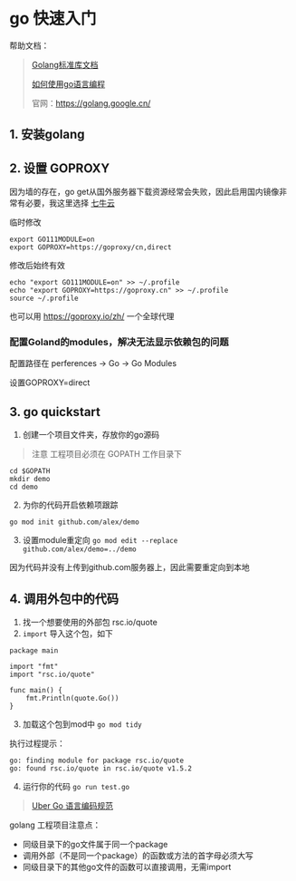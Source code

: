# go 快速入门

帮助文档：
> [Golang标准库文档](https://studygolang.com/pkgdoc)
> 
> [如何使用go语言编程](https://go-zh.org/doc/code.html)
> 
> 官网：https://golang.google.cn/ 

## 1. 安装golang

## 2. 设置 GOPROXY 

因为墙的存在，go get从国外服务器下载资源经常会失败，因此启用国内镜像非常有必要，我这里选择 [七牛云](https://goproxy.cn/)

临时修改
```
export GO111MODULE=on
export GOPROXY=https://goproxy/cn,direct
```

修改后始终有效
```
echo "export GO111MODULE=on" >> ~/.profile
echo "export GOPROXY=https://goproxy.cn" >> ~/.profile
source ~/.profile
```

也可以用 https://goproxy.io/zh/ 一个全球代理

### 配置Goland的modules，解决无法显示依赖包的问题
配置路径在 perferences -> Go -> Go Modules

设置GOPROXY=direct

## 3. go quickstart

1. 创建一个项目文件夹，存放你的go源码

> 注意 工程项目必须在 GOPATH 工作目录下
```
cd $GOPATH
mkdir demo
cd demo
```

2. 为你的代码开启依赖项跟踪
```
go mod init github.com/alex/demo
```

3. 设置module重定向 `go mod edit --replace github.com/alex/demo=../demo`

因为代码并没有上传到github.com服务器上，因此需要重定向到本地

## 4. 调用外包中的代码
1. 找一个想要使用的外部包 rsc.io/quote
2. `import` 导入这个包，如下
```golang
package main

import "fmt"
import "rsc.io/quote"

func main() {
    fmt.Println(quote.Go())
}
```
3. 加载这个包到mod中 `go mod tidy`

执行过程提示：
```
go: finding module for package rsc.io/quote
go: found rsc.io/quote in rsc.io/quote v1.5.2
```

4. 运行你的代码 `go run test.go`


> [Uber Go 语言编码规范](https://github.com/xxjwxc/uber_go_guide_cn)


golang 工程项目注意点：

- 同级目录下的go文件属于同一个package
- 调用外部（不是同一个package）的函数或方法的首字母必须大写
- 同级目录下的其他go文件的函数可以直接调用，无需import

